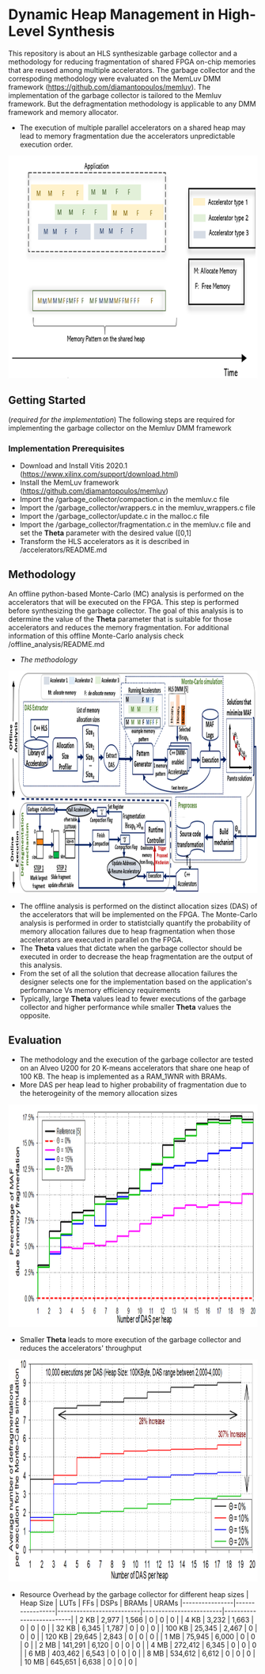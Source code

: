# Dynamic Heap Management in High-Level Synthesis
This repository is about an HLS synthesizable garbage collector and a methodology for reducing fragmentation of shared FPGA on-chip memories that are reused among multiple accelerators.
The garbage collector and the correspoding methodology were evaluated on the MemLuv DMM framework (https://github.com/diamantopoulos/memluv).
The implementation of the garbage collector is tailored to the Memluv framework. But the defragmentation methodology is applicable to any DMM framework and memory allocator. 

* The execution of multiple parallel accelerators on a shared heap may lead to memory fragmentation due the accelerators unpredictable execution order.

<p>
    <img src="resources/random.png" width="900" height="450">
</p>

 
## Getting Started

(*required for the implementation*) The following steps are required for implementing the garbage collector on the Memluv DMM framework
### Implementation Prerequisites

* Download and Install Vitis 2020.1 (https://www.xilinx.com/support/download.html)
* Install the MemLuv framework (https://github.com/diamantopoulos/memluv)
* Import the /garbage_collector/compaction.c in the memluv.c file 
* Import the /garbage_collector/wrappers.c in the memluv_wrappers.c file
* Import the /garbage_collector/update.c in the malloc.c file
* Import the /garbage_collector/fragmentation.c in the memluv.c file and set the **Theta** parameter with the desired value ([0,1]
* Transform the HLS accelerators as it is described in /accelerators/README.md


## Methodology
An offline python-based Monte-Carlo (MC) analysis is performed on the accelerators that will be executed on the FPGA. This step is performed before synthesizing the garbage collector.
The goal of this analysis is to determine the value of the **Theta** parameter that is suitable for those accelerators and reduces the memory fragmentation. For additional information of this offline
Monte-Carlo analysis check /offline_analysis/README.md
* *The methodology*
<p>
    <img src="resources/flow.png" width="1300" height="450">
</p>

* The offline analysis is performed on the distinct allocation sizes (DAS) of the accelerators that will be implemented on the FPGA. The Monte-Carlo analysis is performed in order to statistcially quantify
the probability of memory allocation failures due to heap fragmentation when those accelerators are executed in parallel on the FPGA.
* The **Theta** values that dictate when the garbage collector should be executed in order to decrease the heap fragmentation are the output of this analysis.
* From the set of all the solution that decrease allocation failures the designer selects one for the implementation based on the application's performance Vs memory efficiency requirements
* Typically, large **Theta** values lead to fewer executions of the garbage collector and higher performance while smaller **Theta** values the opposite.
 

## Evaluation
* The methodology and the execution of the garbage collector are tested on an Alveo U200 for 20 K-means accelerators that share one heap of 100 KB. The heap is implemented as a RAM_1WNR with BRAMs.
* More DAS per heap lead to higher probability of fragmentation due to the heterogeinity of the memory allocation sizes
<p>
    <img src="resources/decrease_mafs.png" width="900" height="450">
</p>

* Smaller **Theta** leads to more execution of the garbage collector and reduces the accelerators' throughput
<p>
    <img src="resources/compactions.png" width="900" height="450">
</p>

* Resource Overhead by the garbage collector for different heap sizes
| Heap Size  | LUTs     | FFs                     | DSPs                     | BRAMs    | URAMs
|----------------|-----------------|--------------------------|-------------------------|--------------------------|
| 2 KB           | 2,977           | 1,566 | 0 | 0 | 0 |
| 4 KB           | 3,232           | 1,663 | 0 | 0 | 0 |
| 32 KB         | 6,345            | 1,787 | 0 | 0 | 0 |
| 100 KB         | 25,345          | 2,467 | 0 | 0 | 0 |
| 120 KB        | 29,645           | 2,843 | 0 | 0 | 0 |
| 1 MB           | 75,945          | 6,000 | 0 | 0 | 0 |
| 2 MB           | 141,291         | 6,120 | 0 | 0 | 0 |
| 4 MB           | 272,412         | 6,345 | 0 | 0 | 0 |
| 6 MB           |  403,462        | 6,543 | 0 | 0 | 0 |
| 8 MB           | 534,612         | 6,612 | 0 | 0 | 0 |
| 10 MB          | 645,651         | 6,638 | 0 | 0 | 0 |




